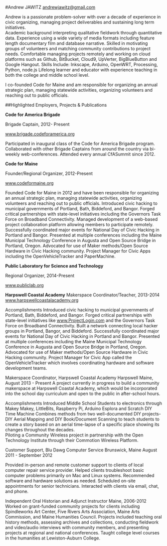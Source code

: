 #Andrew JAWITZ
[andrewjawitz@gmail.com](mailto:andrewjawitz@gmail.com)  

Andrew is a passionate problem-solver with over a decade of experience in civic organizing, managing project deliverables and sustaining long term initiatives.  
Academic background interpreting qualitative fieldwork through quantitative data.
Experience using a wide variety of media formats including feature length documentary film and database narrative.
Skilled in motivating groups of volunteers and matching community contributions to project needs.
Comfortable managing projects remotely and working on cloud platforms such as Github, BitBucket, Cloud9, UpVerter, BigBlueButton and Google Hangout.
Skills Include: Inkscape, Arduino, OpenWRT, Processing, Python, node.js
Lifelong learner and educator with experience teaching in both the college and middle school level.

I co-founded Code for Maine and am responsible for organizing an annual strategic plan, managing statewide activities, organizing volunteers and reaching out to public officials.



##Highlighted Employers, Projects & Publications

**Code for America Brigade**

Brigade Captain, 2012- Present

www.brigade.codeforamerica.org

Participated in inaugural class of the Code for America Brigade program.  Collaborated with other Brigade Captains from around the country via bi-weekly web-conferences.  Attended every annual CfASummit since 2012.

**Code for Maine**

Founder/Regional Organizer, 2012-Present

www.codeformaine.org

Founded Code for Maine in 2012 and have been responsible for organizing an annual strategic plan, managing statewide activities, organizing volunteers and reaching out to public officials.  Introduced civic hacking to municipal governments of Portland, Bath, Biddeford, and Bangor.
Forged critical partnerships with state-level initiatives including the Governors Task Force on Broadband Connectivity.
Managed development of a web-based project collaboration platform allowing members to participate remotely.
Successfully coordinated major events for National Day of Civic Hacking in Portland and Bangor.
Presented at multiple conferences including the Maine Municipal Technology Conference in Augusta and Open Source Bridge in Portland, Oregon.
Advocated for use of Maker methods/Open Source Hardware in Civic Hacking community.
Project Manager for Civic Apps including the OpenVehicleTracker and PaperMachine.  

**Public Laboratory for Science and Technology**

Regional Organizer, 2014-Present

www.publiclab.org



**Harpswell Coastal Academy**
Makerspace Coordinator/Teacher, 2013-2014
www.harpswellcoastalacademy.org

  
  


 Accomplishments
Introduced civic hacking to municipal governments of Portland, Bath, Biddeford, and Bangor.
Forged critical partnerships with state-level initiatives like www.ProjectLogin.com and the Governors Task Force on Broadband Connectivity.
Built a network connecting local hacker groups in Portland, Bangor, and Biddeford.
Successfully coordinated major events for National Day of Civic Hacking in Portland and Bangor.
Presented at multiple conferences including the Maine Municipal Technology Conference in Augusta and Open Source Bridge in Portland, Oregon.
Advocated for use of Maker methods/Open Source Hardware in Civic Hacking community.
Project Manager for Civic App called the OpenVehicleTracker which involves coordinating hardware and software development teams.

Makerspace Coordinator, Harpswell Coastal Academy
Harpswell Maine, August 2013 - Present
A project currently in progress to build a community makerspace at Harpswell Coastal Academy, which would be incorporated into the school day curriculum and open to the public in after-school hours.
  
Accomplishments
Introduced Middle School Students to electronics through Makey Makey, LittleBits, Raspberry Pi, Arduino Esplora and Scratch
DIY Time Machine Combines methods from two well-documented DIY projects- DIY Aerial Mapping and DIY Book/Document Scanning to teach students to create a story based on an aerial time-lapse of a specific place showing its changes throughout the decades.  
Piloting a Community Wireless project in partnership with the Open Technology Institute through their Commotion Wireless Platform.

Customer Support, Blu Dawg Computer Service
Brunswick, Maine  August 2011 - September 2012

Provided in-person and remote customer support to clients of local computer repair service provider.  Helped clients troubleshoot basic computer problems primarily on Mac and Linux systems.  Recommended software and hardware solutions as needed.  Scheduled on-site appointments for senior technicians.  Interacted with clients via email, chat, and phone.  

Independent Oral Historian and Adjunct Instructor
Maine, 2006-2012  
   Worked on grant-funded community projects for clients including Spindleworks Art Center, Five Rivers Arts Association, Maine Arts Commission, and Maine Humanities Council.  Projects included teaching oral history methods, assessing archives and collections, conducting fieldwork and video/audio interviews with community members, and presenting projects at regional and national conferences.  Taught college level courses in the humanities at Lewiston-Auburn College.  


